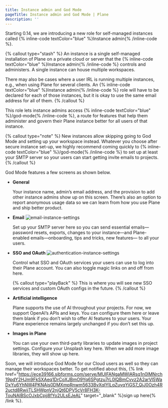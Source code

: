 ```yaml
---
title: Instance admin and God Mode
pageTitle: Instance admin and God Mode | Plane
description: ''
---
```


Starting 0.14, we are introducing a new role for self-managed instances called {% inline-code textColor="blue" %}Instance admin{% /inline-code %}.

{% callout type="stash" %}
An instance is a single self-managed installation of Plane on a private cloud or server that the {% inline-code textColor="blue" %}Instance admin{% /inline-code %} controls and administers. A single instance can house multiple workspaces.

There may also be cases where a user IRL is running multiple instances, e.g., when using Plane for several clients. An {% inline-code textColor="blue" %}Instance admin{% /inline-code %} role will have to be declared for each of those instances, but it is okay to use the same email address for all of them.
{% /callout %}

This role lets instance admins access {% inline-code textColor="blue" %}/god-mode{% /inline-code %}, a route for features that help them administer and govern their Plane instance better for all users of that instance.

{% callout type="note" %}
New instances allow skipping going to God Mode and setting up your workspace instead. Whatever you choose after secure instance set-up, we highly recommend coming quickly to {% inline-code textColor="blue" %}/god-mode{% /inline-code %} to set up at least your SMTP server so your users can start getting invite emails to projects.
{% /callout %}

God Mode features a few screens as shown below.

- **General**

    Your instance name, admin’s email address, and the provision to add other instance admins show up on this screen. There’s also an option to report anonymous usage data so we can learn from how you use Plane and ship better product.

- **Email**
    ![email-instance-settings](https://plane-marketing.s3.ap-south-1.amazonaws.com/plane-assets/docs/email-instance-settings.png)

    Set up your SMTP server here so you can send essential emails—password resets, exports, changes to your instance—and Plane-enabled emails—onboarding, tips and tricks, new features— to all your users.

- **SSO and OAuth**
    ![authentication-instance-settings](https://plane-marketing.s3.ap-south-1.amazonaws.com/plane-assets/docs/authentication-instance-settings.png)

    Control what SSO and OAuth services your users can use to log into their Plane account. You can also toggle magic links on and off from here.

    {% callout type="playBack" %}
    This is where you will see new SSO services and custom OAuth configs in the future.
    {% /callout %}

- **Artificial intelligence**

    Plane supports the use of AI throughout your projects. For now, we support OpenAI’s APIs and keys. You can configure them here or leave them blank if you don’t wish to offer AI features to your users. Your Plane experience remains largely unchanged if you don’t set this up.

- **Images in Plane**

    You can use your own third-party libraries to update images in project settings. Configure your Unsplash key here. When we add more image libraries, they will show up here.

Soon, we will introduce God Mode for our Cloud users as well so they can manage their workspaces better. To get notified about this, {% link href="https://ece39166.sibforms.com/serve/MUIFANgaMWIARsq1n0lMNrch19pdY2HJm9FkSXAeq1DrCoXJBmO9Yq6SPgtzu7rL0lQBmCvvz2A2arVl5WaDxYu6YhNW4PKNAis0DMXmpRnwm5633BvXqIYILqZuyqYiGS7_QjJ0Ozh4R2uctd8RwiiTLSHWpnV2njQt6DPV5cVr8FH3K-TouNAlBScOJxbCpjj8fYo2ULsEJeAL" target="_blank" %}sign up here{% /link %}.